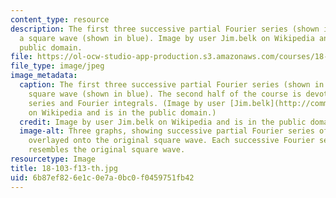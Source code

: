```yaml
---
content_type: resource
description: The first three successive partial Fourier series (shown in red) for
  a square wave (shown in blue). Image by user Jim.belk on Wikipedia and is in the
  public domain.
file: https://ol-ocw-studio-app-production.s3.amazonaws.com/courses/18-103-fourier-analysis-fall-2013/6b87ef826e1c0e7a0bc0f0459751fb42_18-103-f13-th.jpg
file_type: image/jpeg
image_metadata:
  caption: The first three successive partial Fourier series (shown in red) for a
    square wave (shown in blue). The second half of the course is devoted to Fourier
    series and Fourier integrals. (Image by user [Jim.belk](http://commons.wikimedia.org/wiki/File:Fourier_Series.svg)
    on Wikipedia and is in the public domain.)
  credit: Image by user Jim.belk on Wikipedia and is in the public domain.
  image-alt: Three graphs, showing successive partial Fourier series of a square wave,
    overlayed onto the original square wave. Each successive Fourier series more closely
    resembles the original square wave.
resourcetype: Image
title: 18-103-f13-th.jpg
uid: 6b87ef82-6e1c-0e7a-0bc0-f0459751fb42
---
```

